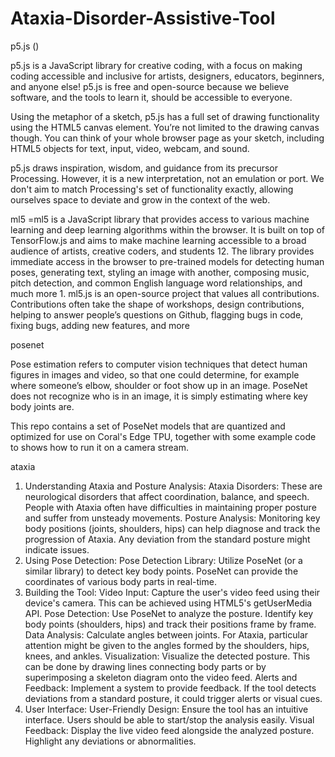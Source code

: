 # Ataxia-Disorder-Assistive-Tool
p5.js
()

p5.js is a JavaScript library for creative coding, with a focus on making coding accessible and inclusive for artists, designers, educators, 
beginners, and anyone else! p5.js is free and open-source because we believe software, and the tools to learn it, should be accessible to everyone.

Using the metaphor of a sketch, p5.js has a full set of drawing functionality using the HTML5 canvas element. You’re not limited to the drawing 
canvas though. You can think of your whole browser page as your sketch, including HTML5 objects for text, input, video, webcam, and sound.

p5.js draws inspiration, wisdom, and guidance from its precursor Processing. However, it is a new interpretation, not an emulation or port.
 We don't aim to match Processing's set of functionality exactly, allowing ourselves space to deviate and grow in the context of the web.


 ml5 =ml5 is a JavaScript library that provides access to various machine learning and deep learning algorithms within the browser. It is 
 built on top of TensorFlow.js and aims to make machine learning accessible to a broad audience of artists, creative coders, and students 12.
  The library provides immediate access in the browser to pre-trained models for detecting human poses, generating text, styling an image with 
  another, composing music, pitch detection, and common English language word relationships, and much more 1. ml5.js is an open-source project 
  that values all contributions. Contributions often take the shape of workshops, design contributions, helping to answer people’s questions 
  on Github, flagging bugs in code, fixing bugs, adding new features, and more


  posenet

Pose estimation refers to computer vision techniques that detect human figures in images and video, so that one could determine, for example
where someone’s elbow, shoulder or foot show up in an image. PoseNet does not recognize who is in an image, it is simply estimating where key body joints are.

This repo contains a set of PoseNet models that are quantized and optimized for use on Coral's Edge TPU, together with some example code to
 shows how to run it on a camera stream.




 ataxia
 1. Understanding Ataxia and Posture Analysis:
Ataxia Disorders: These are neurological disorders that affect coordination, balance, and speech. People with Ataxia often have difficulties in maintaining proper posture and suffer from unsteady movements.
Posture Analysis: Monitoring key body positions (joints, shoulders, hips) can help diagnose and track the progression of Ataxia. Any deviation from the standard posture might indicate issues.
2. Using Pose Detection:
Pose Detection Library: Utilize PoseNet (or a similar library) to detect key body points. PoseNet can provide the coordinates of various body parts in real-time.
3. Building the Tool:
Video Input: Capture the user's video feed using their device's camera. This can be achieved using HTML5's getUserMedia API.
Pose Detection: Use PoseNet to analyze the posture. Identify key body points (shoulders, hips) and track their positions frame by frame.
Data Analysis: Calculate angles between joints. For Ataxia, particular attention might be given to the angles formed by the shoulders, hips, knees, and ankles.
Visualization: Visualize the detected posture. This can be done by drawing lines connecting body parts or by superimposing a skeleton diagram onto the video feed.
Alerts and Feedback: Implement a system to provide feedback. If the tool detects deviations from a standard posture, it could trigger alerts or visual cues.
4. User Interface:
User-Friendly Design: Ensure the tool has an intuitive interface. Users should be able to start/stop the analysis easily.
Visual Feedback: Display the live video feed alongside the analyzed posture. Highlight any deviations or abnormalities.